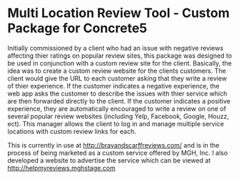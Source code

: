 # Multi Location Review Tool - Custom Package for Concrete5

Initially commissioned by a client who had an issue with negative reviews affecting thier ratings on popular review sites, this package was designed to be used in conjunction with a custom review site for the client.  Basically, the idea was to create a custom review website for the clients customers.  The client would give the URL to each customer asking that they write a review of thier experience.  If the customer indicates a negative experience, the web app asks the customer to describe the issues with thier service which are then forwarded directly to the client.  If the customer indicates a positive experience, they are automatically encouraged to write a review on one of several popular review websites (including Yelp, Facebook, Google, Houzz, ect).  This manager allows the client to log in and manage multiple service locations with custom review links for each.

This is currently in use at http://brayandscarffreviews.com/ and is in the process of being marketed as a custom service offered by MGH, Inc.  I also developed a website to advertise the service which can be viewed at http://helpmyreviews.mghstage.com

